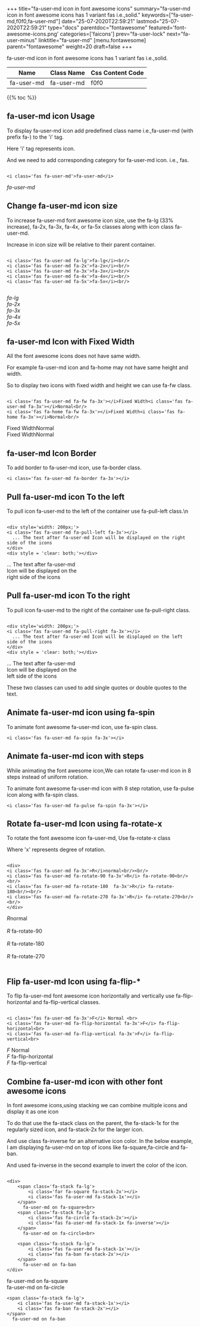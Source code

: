 +++
title="fa-user-md icon in font awesome icons"
summary="fa-user-md icon in font awesome icons has 1 variant fas i.e.,solid."
keywords=["fa-user-md,f0f0,fa-user-md"]
date="25-07-2020T22:59:21"
lastmod="25-07-2020T22:59:21"
type="docs"
parentdoc="fontawesome"
featured='font-awesome-icons.png'
categories=['faicons']
prev="fa-user-lock"
next="fa-user-minus"
linktitle="fa-user-md"
[menu.fontawesome]
parent="fontawesome"
weight=20
draft=false
+++


fa-user-md icon in font awesome icons has 1 variant fas i.e.,solid.

<div class='table-responsive'><table class='table'><thead><tr><th>Name</th><th>Class Name</th><th>Css Content Code</th></tr></thead><tbody><tr><td>fa-user-md</td><td>fa-user-md</td><td>f0f0</td></tr></tbody></table></div>


{{% toc %}}


## fa-user-md icon Usage

To display fa-user-md icon add predefined class name i.e.,fa-user-md (with prefix fa-) to the 'i' tag.

Here 'i' tag represents icon.

And we need to add corresponding category for fa-user-md icon. i.e., fas.


```

<i class='fas fa-user-md'>fa-user-md</i>
```

<i class='fas fa-user-md'>fa-user-md</i>




## Change fa-user-md icon size
To increase fa-user-md font awesome icon size, use the fa-lg (33% increase), fa-2x, fa-3x, fa-4x, or fa-5x classes along with icon class fa-user-md.

Increase in icon size will be relative to their parent container. 

```

<i class='fas fa-user-md fa-lg'>fa-lg</i><br/>
<i class='fas fa-user-md fa-2x'>fa-2x</i><br/>
<i class='fas fa-user-md fa-3x'>fa-3x</i><br/>
<i class='fas fa-user-md fa-4x'>fa-4x</i><br/>
<i class='fas fa-user-md fa-5x'>fa-5x</i><br/>
            
```

<i class='fas fa-user-md fa-lg'>fa-lg</i><br/>
<i class='fas fa-user-md fa-2x'>fa-2x</i><br/>
<i class='fas fa-user-md fa-3x'>fa-3x</i><br/>
<i class='fas fa-user-md fa-4x'>fa-4x</i><br/>
<i class='fas fa-user-md fa-5x'>fa-5x</i><br/>
            



## fa-user-md Icon with Fixed Width 

All the font awesome icons does not have same width.

For example fa-user-md icon and fa-home may not have same height and width.

So to display two icons with fixed width and height we can use fa-fw class.


```

<i class='fas fa-user-md fa-fw fa-3x'></i>Fixed Width<i class='fas fa-user-md fa-3x'></i>Normal<br/>
<i class='fas fa-home fa-fw fa-3x'></i>Fixed Width<i class='fas fa-home fa-3x'></i>Normal<br/>
```

<i class='fas fa-user-md fa-fw fa-3x'></i>Fixed Width<i class='fas fa-user-md fa-3x'></i>Normal<br/>
<i class='fas fa-home fa-fw fa-3x'></i>Fixed Width<i class='fas fa-home fa-3x'></i>Normal<br/>



## fa-user-md Icon Border 

To add border to fa-user-md icon, use fa-border class.


```
<i class='fas fa-user-md fa-border fa-3x'></i>

```
<i class='fas fa-user-md fa-border fa-3x'></i>





## Pull fa-user-md icon To the left

To pull icon fa-user-md to the left of the container use fa-pull-left class.\n

```

<div style='width: 200px;'>
<i class='fas fa-user-md fa-pull-left fa-3x'></i>
  ... The text after fa-user-md Icon will be displayed on the right side of the icons
</div>
<div style = 'clear: both;'></div>
```

<div style='width: 200px;'>
<i class='fas fa-user-md fa-pull-left fa-3x'></i>
  ... The text after fa-user-md Icon will be displayed on the right side of the icons
</div>
<div style = 'clear: both;'></div>




## Pull fa-user-md icon To the right
To pull icon fa-user-md to the right of the container use fa-pull-right class.

```

<div style='width: 200px;'>
<i class='fas fa-user-md fa-pull-right fa-3x'></i>
  ... The text after fa-user-md Icon will be displayed on the left side of the icons
</div>
<div style = 'clear: both;'></div>
```

<div style='width: 200px;'>
<i class='fas fa-user-md fa-pull-right fa-3x'></i>
  ... The text after fa-user-md Icon will be displayed on the left side of the icons
</div>
<div style = 'clear: both;'></div>

These two classes can used to add single quotes or double quotes to the text.


## Animate fa-user-md icon using fa-spin
To animate font awesome fa-user-md icon, use fa-spin class.

```
<i class='fas fa-user-md fa-spin fa-3x'></i>
```
<i class='fas fa-user-md fa-spin fa-3x'></i>




## Animate fa-user-md icon with steps
While animating the font awesome icon,We can rotate fa-user-md icon in 8 steps instead of uniform rotation.

To animate font awesome fa-user-md icon with 8 step rotation, use fa-pulse icon along with fa-spin class.


```
<i class='fas fa-user-md fa-pulse fa-spin fa-3x'></i>

```
<i class='fas fa-user-md fa-pulse fa-spin fa-3x'></i>





## Rotate fa-user-md Icon using fa-rotate-x
To rotate the font awesome icon fa-user-md, Use fa-rotate-x class

Where 'x' represents degree of rotation.


```

<div>
<i class='fas fa-user-md fa-3x'>R</i>normal<br/><br/>
<i class='fas fa-user-md fa-rotate-90 fa-3x'>R</i> fa-rotate-90<br/><br/> 
<i class='fas fa-user-md fa-rotate-180  fa-3x'>R</i> fa-rotate-180<br/><br/> 
<i class='fas fa-user-md fa-rotate-270 fa-3x'>R</i> fa-rotate-270<br/><br/>
</div>
```

<div>
<i class='fas fa-user-md fa-3x'>R</i>normal<br/><br/>
<i class='fas fa-user-md fa-rotate-90 fa-3x'>R</i> fa-rotate-90<br/><br/> 
<i class='fas fa-user-md fa-rotate-180  fa-3x'>R</i> fa-rotate-180<br/><br/> 
<i class='fas fa-user-md fa-rotate-270 fa-3x'>R</i> fa-rotate-270<br/><br/>
</div>




## Flip fa-user-md Icon using fa-flip-*
To flip fa-user-md font awesome icon horizontally and vertically use fa-flip-horizontal and fa-flip-vertical classes. 

```

<i class='fas fa-user-md fa-3x'>F</i> Normal <br>
<i class='fas fa-user-md fa-flip-horizontal fa-3x'>F</i> fa-flip-horizontal<br>
<i class='fas fa-user-md fa-flip-vertical fa-3x'>F</i> fa-flip-vertical<br>
```

<i class='fas fa-user-md fa-3x'>F</i> Normal <br>
<i class='fas fa-user-md fa-flip-horizontal fa-3x'>F</i> fa-flip-horizontal<br>
<i class='fas fa-user-md fa-flip-vertical fa-3x'>F</i> fa-flip-vertical<br>




## Combine fa-user-md icon with other font awesome icons
In font awesome icons,using stacking we can combine multiple icons and display it as one icon 

To do that use the fa-stack class on the parent, the fa-stack-1x for the regularly sized icon, and fa-stack-2x for the larger icon.

And use class fa-inverse for an alternative icon color. 
In the below example, I am displaying fa-user-md on top of icons like fa-square,fa-circle and fa-ban.

And used fa-inverse in the second example to invert the color of the icon.

```

<div>
    <span class='fa-stack fa-lg'>
        <i class='far fa-square fa-stack-2x'></i>
        <i class='fas fa-user-md fa-stack-1x'></i>
    </span>
      fa-user-md on fa-square<br>
    <span class='fa-stack fa-lg'>
        <i class='fas fa-circle fa-stack-2x'></i>
        <i class='fas fa-user-md fa-stack-1x fa-inverse'></i>
    </span>
      fa-user-md on fa-circle<br>

    <span class='fa-stack fa-lg'>
        <i class='fas fa-user-md fa-stack-1x'></i>
        <i class='fas fa-ban fa-stack-2x'></i>
    </span>
      fa-user-md on fa-ban
</div>
```

<div>
    <span class='fa-stack fa-lg'>
        <i class='far fa-square fa-stack-2x'></i>
        <i class='fas fa-user-md fa-stack-1x'></i>
    </span>
      fa-user-md on fa-square<br>
    <span class='fa-stack fa-lg'>
        <i class='fas fa-circle fa-stack-2x'></i>
        <i class='fas fa-user-md fa-stack-1x fa-inverse'></i>
    </span>
      fa-user-md on fa-circle<br>

    <span class='fa-stack fa-lg'>
        <i class='fas fa-user-md fa-stack-1x'></i>
        <i class='fas fa-ban fa-stack-2x'></i>
    </span>
      fa-user-md on fa-ban
</div>






